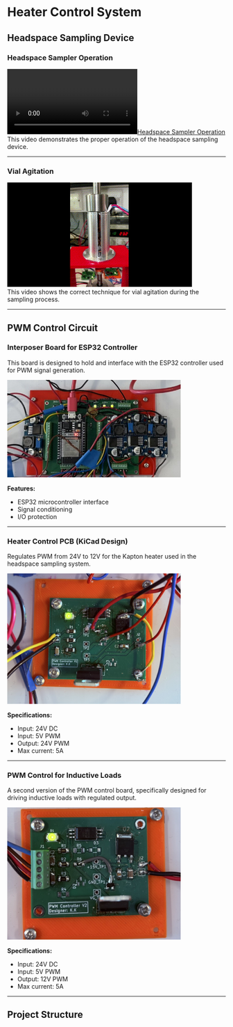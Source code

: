 # Heater Control System

## Headspace Sampling Device

### Headspace Sampler Operation
[![Headspace Sampler Operation](Documents/Videos/Headspace%20Sampling%20Device%20Operation.mp4)](Documents/Videos/Headspace%20Sampling%20Device%20Operation.mp4)  
This video demonstrates the proper operation of the headspace sampling device.

---

### Vial Agitation
[![Vial Agitation](Documents/Videos/Vial%20Agitation.gif)](Documents/Videos/Vial%20Agitation.gif)  
This video shows the correct technique for vial agitation during the sampling process.

---

## PWM Control Circuit

### Interposer Board for ESP32 Controller
This board is designed to hold and interface with the ESP32 controller used for PWM signal generation.

<img src="Interpose/Images/Interpose.JPEG" width="400" alt="Interpose Control Board">

**Features:**
- ESP32 microcontroller interface
- Signal conditioning
- I/O protection

---

### Heater Control PCB (KiCad Design)
Regulates PWM from 24V to 12V for the Kapton heater used in the headspace sampling system.

<img src="Heater-Control-PCB/Images/PWM%20controller%20V1.JPEG" width="400" alt="PWM Control Board V1">

**Specifications:**
- Input: 24V DC
- Input: 5V PWM
- Output: 24V PWM
- Max current: 5A

---

### PWM Control for Inductive Loads
A second version of the PWM control board, specifically designed for driving inductive loads with regulated output.

<img src="PWM%20Control%20Circuit/Images/PWM%20Controller%20V2.JPEG" width="400" alt="PWM Control Board V2">

**Specifications:**
- Input: 24V DC
- Input: 5V PWM
- Output: 12V PWM
- Max current: 5A

---

## Project Structure